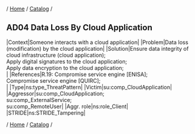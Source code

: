 / [Home](/acctp/) / [Catalog](/acctp/catalog/) /

## AD04 Data Loss By Cloud Application

|Context|Someone interacts with a cloud application|
|Problem|Data loss (modification) by the cloud application|
|Solution|Ensure data integrity of cloud infrastructure (cloud application);<br /> Apply digital signatures to the cloud application;<br /> Apply data encryption to the cloud application;<br />|
|References|R.19: Compromise service engine [ENISA];<br /> Compromise service engine [QUIRC];<br />|
|Type|ns:type_ThreatPattern|
|Victim|su:comp_CloudApplication|
|Aggressor|su:comp_CloudApplication;<br /> su:comp_ExternalService;<br /> su:comp_RemoteUser|
|Aggr. role|ns:role_Client|
|STRIDE|ns:STRIDE_Tampering|

/ [Home](/acctp/) / [Catalog](/acctp/catalog/) /

